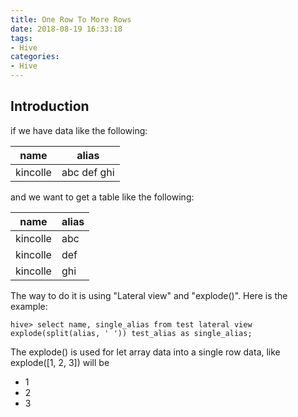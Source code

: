 ```yaml
---
title: One Row To More Rows
date: 2018-08-19 16:33:18
tags:
- Hive
categories:
- Hive
---
```


## Introduction
if we have data like the following:

| name | alias| 
| ------ | ------ | 
| kincolle | abc def ghi|

and we want to get a table like the following:

| name | alias| 
| ------ | ------ | 
| kincolle | abc |
| kincolle | def |
| kincolle | ghi|

The way to do it is using "Lateral view" and "explode()". Here is the example:

	hive> select name, single_alias from test lateral view explode(split(alias, ' ')) test_alias as single_alias;

The explode() is used for let array data into a single row data, like explode([1, 2, 3]) will be
  
- 1
- 2
- 3


